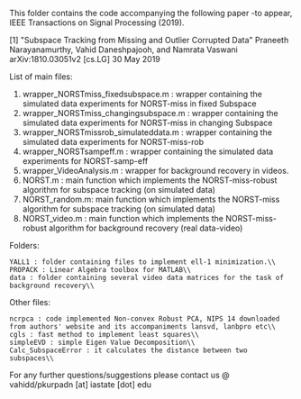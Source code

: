 This folder contains the code accompanying the following paper -to appear, IEEE Transactions on Signal Processing (2019).

[1] "Subspace Tracking from Missing and Outlier Corrupted Data"
     Praneeth Narayanamurthy, Vahid Daneshpajooh, and Namrata Vaswani
     arXiv:1810.03051v2 [cs.LG] 30 May 2019

List of main files:
1. wrapper_NORSTmiss_fixedsubspace.m : wrapper containing the simulated data experiments for NORST-miss in fixed Subspace
2. wrapper_NORSTmiss_changingsubspace.m : wrapper containing the simulated data experiments for NORST-miss in changing Subspace
3. wrapper_NORSTmissrob_simulateddata.m : wrapper containing the simulated data experiments for NORST-miss-rob
4. wrapper_NORSTsampeff.m : wrapper containing the simulated data experiments for NORST-samp-eff
5. wrapper_VideoAnalysis.m  : wrapper for background recovery in videos.
6. NORST.m       : main function which implements the NORST-miss-robust algorithm for subspace tracking (on simulated data)
7. NORST_random.m: main function which implements the NORST-miss algorithm for subspace tracking (on simulated data)
8. NORST_video.m : main function which implements the NORST-miss-robust algorithm for background recovery (real data-video)


Folders:

	YALL1 : folder containing files to implement ell-1 minimization.\\
	PROPACK : Linear Algebra toolbox for MATLAB\\
	data : folder containing several video data matrices for the task of background recovery\\

Other files:

	ncrpca : code implemented Non-convex Robust PCA, NIPS 14 downloaded from authors' website and its accompaniments lansvd, lanbpro etc\\
	cgls : fast method to implement least squares\\
	simpleEVD : simple Eigen Value Decomposition\\
	Calc_SubspaceError : it calculates the distance between two subspaces\\

For any further questions/suggestions please contact us @ vahidd/pkurpadn [at] iastate [dot] edu
